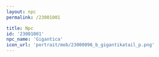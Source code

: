 ```yaml
---
layout: npc
permalink: /23001001

title: Npc
id: '23001001'
npc_name: 'Gigantica'
icon_url: 'portrait/mob/23000096_b_gigantikatail_p.png'
---
```


